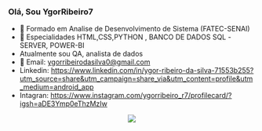 ### Olá, Sou YgorRibeiro7



- 🔭 Formado em Analise de Desenvolvimento de Sistema (FATEC-SENAI)
- 🌱 Especialidades HTML,CSS,PYTHON , BANCO DE DADOS SQL -SERVER, POWER-BI
-    Atualmente sou QA, analista de dados
- 💬 Email: ygorribeirodasilva0@gmail.com
-    Linkedin: https://www.linkedin.com/in/ygor-ribeiro-da-silva-71553b255?utm_source=share&utm_campaign=share_via&utm_content=profile&utm_medium=android_app
-    Intagran: https://www.instagram.com/ygorribeiro_r7/profilecard/?igsh=aDE3Ymp0eThzMzIw
  
<p align="center">
  <a href="https://skillicons.dev">
    <img src="https://skillicons.dev/icons?i=git,figma,html,css,py,vscode,netlify,mysql" />
  </a>
</p>
